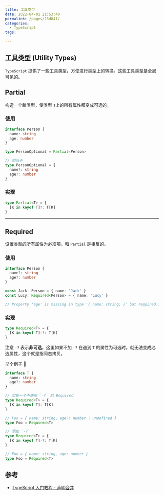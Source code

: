 ```yaml
---
title: 工具类型
date: 2022-04-01 21:53:40
permalink: /pages/23d841/
categories:
  - TypeScript
tags:
  -
---
```


## 工具类型 (Utility Types)

`TypeScript` 提供了一些工具类型，方便进行类型上的转换。这些工具类型是全局可见的。

## Partial

构造一个新类型，使类型 `T`上的所有属性都变成可选的。

### 使用

```typescript
interface Person {
  name: string
  age: number
}

type PersonOptional = Partial<Person>

// 相当于
type PersonOptional = {
  name?: string
  age?: number
}
```

### 实现

```typescript
type Partial<T> = {
  [K in keyof T]?: T[K]
}
```

---

## Required

设置类型的所有属性为必须项。和 `Partial` 是相反的。

### 使用

```typescript
interface Person {
  name?: string
  age?: number
}

const Jack: Person = { name: 'Jack' }
const Lucy: Required<Person> = { name: 'Lucy' }

// Property 'age' is missing in type '{ name: string; }' but required in type 'Required<Person>'.(2741)
```

### 实现

```typescript
type Required<T> = {
  [K in keyof T]-?: T[K]
}
```

注意 `-?` 表示**非可选**，这里如果不加 `-?` 在遇到 `T` 的属性为可选时，就无法变成必选属性，这个就是指同态拷贝。

举个例子 🌰

```typescript
interface T {
  name: string
  age?: number
}

// 实现一个不使用 `-?` 的 Required
type Required<T> = {
  [K in keyof T]: T[K]
}

// Foo = { name: string, age?: number | undefined }
type Foo = Required<T>

// 添加 `-?`
type Required<T> = {
  [K in keyof T]-?: T[K]
}

// Foo = { name: string, age: number }
type Foo = Required<T>
```

## 参考

- [TypeScript 入门教程 - 声明合并](https://ts.xcatliu.com/advanced/declaration-merging.html)
